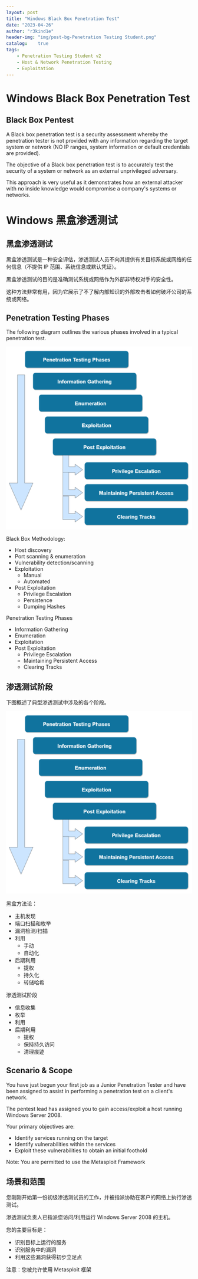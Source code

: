 ```yaml
---
layout: post
title: "Windows Black Box Penetration Test"
date: "2023-04-26"
author: "r3kind1e"
header-img: "img/post-bg-Penetration Testing Student.png"
catalog:    true
tags: 
    - Penetration Testing Student v2
    - Host & Network Penetration Testing
    - Exploitation
---
```


# Windows Black Box Penetration Test
## Black Box Pentest
A Black box penetration test is a security assessment whereby the penetration tester is not provided with any information regarding the target system or network (NO IP ranges, system information or default credentials are provided).

The objective of a Black box penetration test is to accurately test the security of a system or network as an external unprivileged adversary.

This approach is very useful as it demonstrates how an external attacker with no inside knowledge would compromise a company's systems or networks.

# Windows 黑盒渗透测试
## 黑盒渗透测试
黑盒渗透测试是一种安全评估，渗透测试人员不向其提供有关目标系统或网络的任何信息（不提供 IP 范围、系统信息或默认凭证）。

黑盒渗透测试的目的是准确测试系统或网络作为外部非特权对手的安全性。

这种方法非常有用，因为它展示了不了解内部知识的外部攻击者如何破坏公司的系统或网络。

## Penetration Testing Phases
The following diagram outlines the various phases involved in a typical penetration test.

![penetration-testing-phases-2.png](/img/in-post/ine/penetration-testing-phases-2.png)

Black Box Methodology:
* Host discovery
* Port scanning & enumeration
* Vulnerability detection/scanning
* Exploitation
	* Manual
	* Automated
* Post Exploitation
	* Privilege Escalation
	* Persistence
	* Dumping Hashes

Penetration Testing Phases
* Information Gathering
* Enumeration
* Exploitation
* Post Exploitation
	* Privilege Escalation
	* Maintaining Persistent Access
	* Clearing Tracks
		
## 渗透测试阶段
下图概述了典型渗透测试中涉及的各个阶段。

![penetration-testing-phases-2.png](/img/in-post/ine/penetration-testing-phases-2.png)

黑盒方法论：
* 主机发现
* 端口扫描和枚举
* 漏洞检测/扫描
* 利用
	* 手动
	* 自动化
* 后期利用
	* 提权
	* 持久化
	* 转储哈希

渗透测试阶段
* 信息收集
* 枚举
* 利用
* 后期利用
	* 提权
	* 保持持久访问
	* 清理痕迹

## Scenario & Scope
You have just begun your first job as a Junior Penetration Tester and have been assigned to assist in performing a penetration test on a client's network.

The pentest lead  has assigned you to gain access/exploit a host running Windows Server 2008.

Your primary objectives are:
* Identify services running on the target
* Identify vulnerabilities within the services
* Exploit these vulnerabilities to obtain an initial foothold

Note: You are permitted to use the Metasploit Framework

## 场景和范围
您刚刚开始第一份初级渗透测试员的工作，并被指派协助在客户的网络上执行渗透测试。

渗透测试负责人已指派您访问/利用运行 Windows Server 2008 的主机。

您的主要目标是：
* 识别目标上运行的服务
* 识别服务中的漏洞
* 利用这些漏洞获得初步立足点

注意：您被允许使用 Metasploit 框架